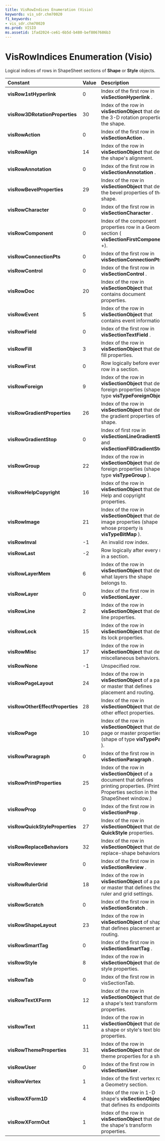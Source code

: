 ```yaml
---
title: VisRowIndices Enumeration (Visio)
keywords: vis_sdr.chm70020
f1_keywords:
- vis_sdr.chm70020
ms.prod: VISIO
ms.assetid: 1fad2024-ce61-6b5d-b480-bef8067686b3
---
```



# VisRowIndices Enumeration (Visio)

Logical indices of rows in ShapeSheet sections of  **Shape** or **Style** objects.



|**Constant**|**Value**|**Description**|
|:-----|:-----|:-----|
| **visRow1stHyperlink**|0|Index of the first row in  **visSectionHyperlink** .|
| **visRow3DRotationProperties**|30|Index of the row in  **visSectionObject** that defines the 3-D rotation properties of the shape.|
| **visRowAction**|0|Index of the first row in  **visSectionAction** .|
| **visRowAlign**|14|Index of the row in  **visSectionObject** that defines the shape's alignment.|
| **visRowAnnotation**|0|Index of the first row in  **visSectionAnnotation** .|
| **visRowBevelProperties**|29|Index of the row in  **visSectionObject** that defines the bevel properties of the shape.|
| **visRowCharacter**|0|Index of the first row in  **visSectionCharacter** .|
| **visRowComponent**|0|Index of the component properties row in a Geometry section ( **visSectionFirstComponent** +).|
| **visRowConnectionPts**|0|Index of the first row in  **visSectionConnectionPts** .|
| **visRowControl**|0|Index of the first row in  **visSectionControl** .|
| **visRowDoc**|20|Index of the row in  **visSectionObject** that contains document properties.|
| **visRowEvent**|5|Index of the row in  **visSectionObject** that contains event information.|
| **visRowField**|0|Index of the first row in  **visSectionTextField** .|
| **visRowFill**|3|Index of the row in  **visSectionObject** that defines fill properties.|
| **visRowFirst**|0|Row logically before every row in a section.|
| **visRowForeign**|9|Index of the row in  **visSectionObject** that defines foreign properties (shape of type **visTypeForeignObject** ).|
| **visRowGradientProperties**|26|Index of the row in  **visSectionObject** that defines the gradient properties of the shape.|
| **visRowGradientStop**|0|Index of first row in  **visSectionLineGradientStops** and **visSectionFillGradientStops** .|
| **visRowGroup**|22|Index of the row in  **visSectionObject** that defines foreign properties (shape of type **visTypeGroup** ).|
| **visRowHelpCopyright**|16|Index of the row in  **visSectionObject** that defines Help and copyright properties.|
| **visRowImage**|21|Index of the row in  **visSectionObject** that defines image properties (shape whose property is **visTypeBitMap** ).|
| **visRowInval**|-1|An invalid row index.|
| **visRowLast**|-2|Row logically after every row in a section.|
| **visRowLayerMem**|6|Index of the row in  **visSectionObject** that defines what layers the shape belongs to.|
| **visRowLayer**|0|Index of the first row in  **visSectionLayer** .|
| **visRowLine**|2|Index of the row in  **visSectionObject** that defines line properties.|
| **visRowLock**|15|Index of the row in  **visSectionObject** that defines its lock properties.|
| **visRowMisc**|17|Index of the row in  **visSectionObject** that defines miscellaneous behaviors.|
| **visRowNone**|-1|Unspecified row.|
| **visRowPageLayout**|24|Index of the row in  **visSectionObject** of a page or master that defines placement and routing.|
| **visRowOtherEffectProperties**|28|Index of the row in  **visSectionObject** that defines other effect properties.|
| **visRowPage**|10|Index of the row in  **visSectionObject** that defines page or master properties (shape of type **visTypePage** ).|
| **visRowParagraph**|0|Index of the first row in  **visSectionParagraph** .|
| **visRowPrintProperties**|25|Index of the row in  **visSectionObject** of a document that defines printing properties. (Print Properties section in the ShapeSheet window.)|
| **visRowProp**|0|Index of the first row in  **visSectionProp** .|
| **visRowQuickStyleProperties**|27|Index of the row in  **visSectionObject** that defines **QuickStyle** properties.|
| **visRowReplaceBehaviors**|32|Index of the row in  **visSectionObject** that defines replace-shape behaviors.|
| **visRowReviewer**|0|Index of the first row in  **visSectionReview** .|
| **visRowRulerGrid**|18|Index of the row in  **visSectionObject** of a page or master that defines the ruler and grid settings.|
| **visRowScratch**|0|Index of the first row in  **visSectionScratch** .|
| **visRowShapeLayout**|23|Index of the row in  **visSectionObject** of shape that defines placement and routing.|
| **visRowSmartTag**|0|Index of the first row in  **visSectionSmartTag** .|
| **visRowStyle**|8|Index of the row in  **visSectionObject** that defines style properties.|
| **visRowTab**|0|Index of the first row in visSectionTab.|
| **visRowTextXForm**|12|Index of the row in  **visSectionObject** that defines a shape's text transform properties.|
| **visRowText**|11|Index of the row in  **visSectionObject** that defines a shape or style's text block properties.|
| **visRowThemeProperties**|31|Index of the row in  **visSectionObject** that defines theme properties for a shape.|
| **visRowUser**|0|Index of the first row in  **visSectionUser** .|
| **visRowVertex**|1|Index of the first vertex row in a Geometry section.|
| **visRowXForm1D**|4|Index of the row in 1-D shape's  **visSectionObject** that defines its endpoints.|
| **visRowXFormOut**|1|Index of the row in  **visSectionObject** that defines the shape's transform properties.|

